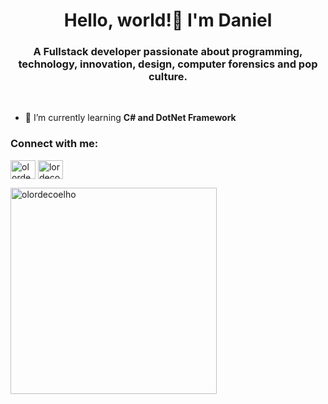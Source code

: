 <h1 align="center">Hello, world!👋 I'm Daniel</h1>
<h3 align="center">A Fullstack developer passionate about programming, technology, innovation, design, computer forensics and pop culture.</h3><br/>

- 🌱 I’m currently learning **C# and DotNet Framework**

<h3 align="left">Connect with me:</h3>
<p align="left">
<a href="https://linkedin.com/in/olordecoelho" target="blank"><img align="center" src="https://raw.githubusercontent.com/rahuldkjain/github-profile-readme-generator/master/src/images/icons/Social/linked-in-alt.svg" alt="olordecoelho" height="30" width="40" /></a>
<a href="https://instagram.com/olordecoelho" target="blank"><img align="center" src="https://raw.githubusercontent.com/rahuldkjain/github-profile-readme-generator/master/src/images/icons/Social/instagram.svg" alt="lordecoelho" height="30" width="40" /></a>
</p>


<p><img align="left" src="https://github-readme-stats.vercel.app/api/top-langs?username=olordecoelho&show_icons=true&locale=en&layout=compact&theme=dark" alt="olordecoelho" width='330px'/></p>

